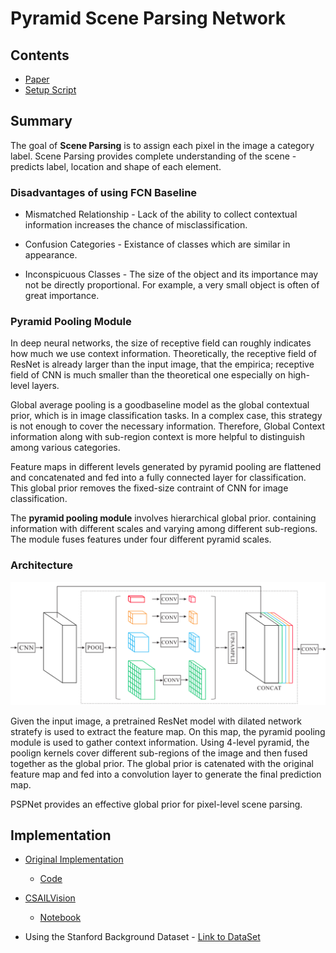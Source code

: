 # Pyramid Scene Parsing Network

## Contents

* [Paper](Paper.pdf)
* [Setup Script](setup.sh)


## Summary 

The goal of **Scene Parsing** is to assign each pixel in the image a category label. Scene Parsing provides complete understanding of the scene - predicts label, location and shape of each element.

### Disadvantages of using FCN Baseline

* Mismatched Relationship - Lack of the ability to collect contextual information increases the chance of misclassification.

* Confusion Categories - Existance of classes which are similar in appearance. 

* Inconspicuous Classes - The size of the object and its importance may not be directly proportional. For example, a very small object is often of great importance.

### Pyramid Pooling Module

In deep neural networks, the size of receptive field can roughly indicates how much we use context information. Theoretically, the receptive field of ResNet is already larger than the input image, that the empirica; receptive field of CNN is much smaller than the theoretical one especially on high-level layers. 

Global average pooling is a goodbaseline model as the global contextual prior, which is in image classification tasks.  In a complex case, this strategy is not enough to cover the necessary information. Therefore, Global Context information along with sub-region context is more helpful to distinguish among various categories. 

Feature maps in different levels generated by pyramid pooling are flattened and concatenated and fed into a fully connected layer for classification. This global prior removes the fixed-size contraint of CNN for image classification. 

The **pyramid pooling module** involves hierarchical global prior. containing information with different scales and varying among different sub-regions. The module fuses features under four different pyramid scales.


### Architecture

![Layout](assets/Architecture.png)

Given the input image, a pretrained ResNet model with dilated network stratefy is used to extract the feature map. On this map, the pyramid pooling module is used to gather context information. Using 4-level pyramid, the poolign kernels cover different sub-regions of the image and then fused together as the global prior. The global prior is catenated with the original feature map and fed into a convolution layer to generate the final prediction map.

PSPNet provides an effective global prior for pixel-level scene parsing.

## Implementation

* [Original Implementation](https://github.com/hszhao/semseg/tree/7192f922b99468969cfd4535e3e35a838994b115)
	- [Code](https://github.com/hszhao/semseg/blob/7192f922b99468969cfd4535e3e35a838994b115/model/pspnet.py#L8)

* [CSAILVision](https://github.com/CSAILVision/semantic-segmentation-pytorch)
	- [Notebook](https://colab.research.google.com/github/CSAILVision/semantic-segmentation-pytorch/blob/master/notebooks/DemoSegmenter.ipynb)

* Using the Stanford Background Dataset - [Link to DataSet](https://www.kaggle.com/balraj98/stanford-background-dataset#)